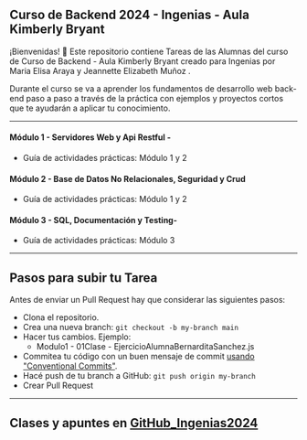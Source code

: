 ## Curso de Backend 2024 - Ingenias - Aula Kimberly Bryant

¡Bienvenidas! 👋 Este repositorio contiene Tareas de las Alumnas del curso de Curso de Backend - Aula Kimberly Bryant creado para Ingenias por Maria Elisa Araya y Jeannette Elizabeth Muñoz .

Durante el curso se va a aprender los fundamentos de desarrollo web back-end paso a paso a través de la práctica con ejemplos y proyectos cortos que te ayudarán a aplicar tu conocimiento. 

---

#### Módulo 1 - Servidores Web y Api Restful -
* Guía de actividades prácticas: Módulo 1 y 2

#### Módulo 2 - Base de Datos No Relacionales, Seguridad y Crud 
* Guía de actividades prácticas: Módulo 1 y 2

#### Módulo 3 - SQL, Documentación y Testing- 
* Guía de actividades prácticas: Módulo 3

---

## Pasos para subir tu Tarea

Antes de enviar un Pull Request hay que considerar las siguientes pasos:

- Clona el repositorio.
- Crea una nueva branch: `git checkout -b my-branch main`
- Hacer tus cambios. Ejemplo:
    - Modulo1 - 01Clase - EjercicioAlumnaBernarditaSanchez.js
- Commitea tu código con un buen mensaje de commit [usando "Conventional Commits"](https://www.youtube.com/watch?v=SigVVJmUGv8).
- Hacé push de tu branch a GitHub: `git push origin my-branch`
- Crear Pull Request

---

## Clases y apuntes en [GitHub_Ingenias2024](https://github.com/jeanmunoz23/Ingenias-Backend-2024)


